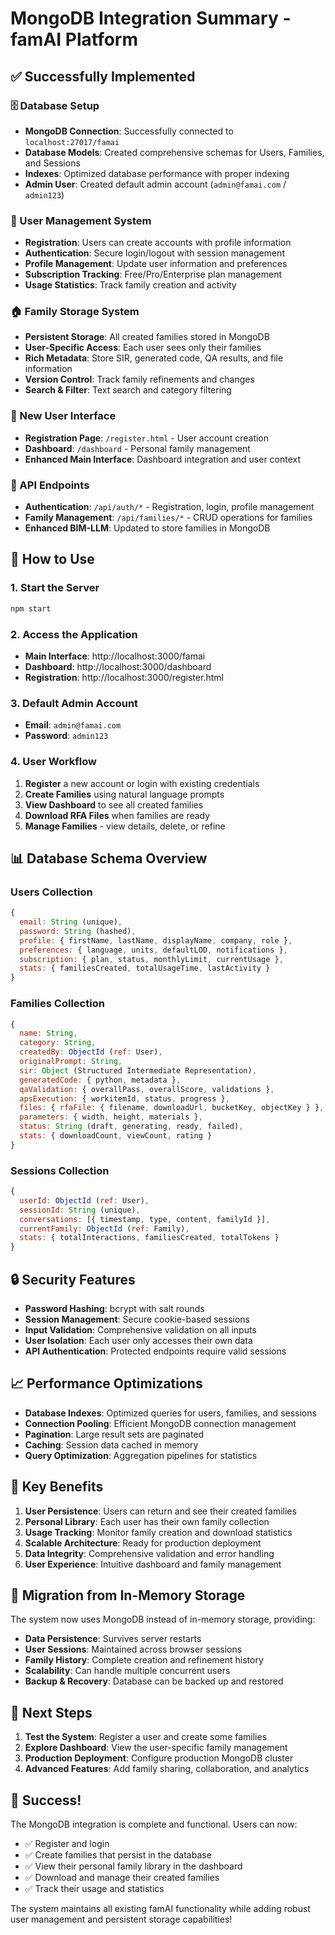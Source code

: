 # MongoDB Integration Summary - famAI Platform

## ✅ Successfully Implemented

### 🗄️ Database Setup
- **MongoDB Connection**: Successfully connected to `localhost:27017/famai`
- **Database Models**: Created comprehensive schemas for Users, Families, and Sessions
- **Indexes**: Optimized database performance with proper indexing
- **Admin User**: Created default admin account (`admin@famai.com` / `admin123`)

### 👤 User Management System
- **Registration**: Users can create accounts with profile information
- **Authentication**: Secure login/logout with session management
- **Profile Management**: Update user information and preferences
- **Subscription Tracking**: Free/Pro/Enterprise plan management
- **Usage Statistics**: Track family creation and activity

### 🏠 Family Storage System
- **Persistent Storage**: All created families stored in MongoDB
- **User-Specific Access**: Each user sees only their families
- **Rich Metadata**: Store SIR, generated code, QA results, and file information
- **Version Control**: Track family refinements and changes
- **Search & Filter**: Text search and category filtering

### 🎯 New User Interface
- **Registration Page**: `/register.html` - User account creation
- **Dashboard**: `/dashboard` - Personal family management
- **Enhanced Main Interface**: Dashboard integration and user context

### 🔧 API Endpoints
- **Authentication**: `/api/auth/*` - Registration, login, profile management
- **Family Management**: `/api/families/*` - CRUD operations for families
- **Enhanced BIM-LLM**: Updated to store families in MongoDB

## 🚀 How to Use

### 1. Start the Server
```bash
npm start
```

### 2. Access the Application
- **Main Interface**: http://localhost:3000/famai
- **Dashboard**: http://localhost:3000/dashboard
- **Registration**: http://localhost:3000/register.html

### 3. Default Admin Account
- **Email**: `admin@famai.com`
- **Password**: `admin123`

### 4. User Workflow
1. **Register** a new account or login with existing credentials
2. **Create Families** using natural language prompts
3. **View Dashboard** to see all created families
4. **Download RFA Files** when families are ready
5. **Manage Families** - view details, delete, or refine

## 📊 Database Schema Overview

### Users Collection
```javascript
{
  email: String (unique),
  password: String (hashed),
  profile: { firstName, lastName, displayName, company, role },
  preferences: { language, units, defaultLOD, notifications },
  subscription: { plan, status, monthlyLimit, currentUsage },
  stats: { familiesCreated, totalUsageTime, lastActivity }
}
```

### Families Collection
```javascript
{
  name: String,
  category: String,
  createdBy: ObjectId (ref: User),
  originalPrompt: String,
  sir: Object (Structured Intermediate Representation),
  generatedCode: { python, metadata },
  qaValidation: { overallPass, overallScore, validations },
  apsExecution: { workitemId, status, progress },
  files: { rfaFile: { filename, downloadUrl, bucketKey, objectKey } },
  parameters: { width, height, materials },
  status: String (draft, generating, ready, failed),
  stats: { downloadCount, viewCount, rating }
}
```

### Sessions Collection
```javascript
{
  userId: ObjectId (ref: User),
  sessionId: String (unique),
  conversations: [{ timestamp, type, content, familyId }],
  currentFamily: ObjectId (ref: Family),
  stats: { totalInteractions, familiesCreated, totalTokens }
}
```

## 🔒 Security Features

- **Password Hashing**: bcrypt with salt rounds
- **Session Management**: Secure cookie-based sessions
- **Input Validation**: Comprehensive validation on all inputs
- **User Isolation**: Each user only accesses their own data
- **API Authentication**: Protected endpoints require valid sessions

## 📈 Performance Optimizations

- **Database Indexes**: Optimized queries for users, families, and sessions
- **Connection Pooling**: Efficient MongoDB connection management
- **Pagination**: Large result sets are paginated
- **Caching**: Session data cached in memory
- **Query Optimization**: Aggregation pipelines for statistics

## 🎯 Key Benefits

1. **User Persistence**: Users can return and see their created families
2. **Personal Library**: Each user has their own family collection
3. **Usage Tracking**: Monitor family creation and download statistics
4. **Scalable Architecture**: Ready for production deployment
5. **Data Integrity**: Comprehensive validation and error handling
6. **User Experience**: Intuitive dashboard and family management

## 🔄 Migration from In-Memory Storage

The system now uses MongoDB instead of in-memory storage, providing:
- **Data Persistence**: Survives server restarts
- **User Sessions**: Maintained across browser sessions
- **Family History**: Complete creation and refinement history
- **Scalability**: Can handle multiple concurrent users
- **Backup & Recovery**: Database can be backed up and restored

## 🚀 Next Steps

1. **Test the System**: Register a user and create some families
2. **Explore Dashboard**: View the user-specific family management
3. **Production Deployment**: Configure production MongoDB cluster
4. **Advanced Features**: Add family sharing, collaboration, and analytics

## 🎉 Success!

The MongoDB integration is complete and functional. Users can now:
- ✅ Register and login
- ✅ Create families that persist in the database
- ✅ View their personal family library in the dashboard
- ✅ Download and manage their created families
- ✅ Track their usage and statistics

The system maintains all existing famAI functionality while adding robust user management and persistent storage capabilities!

